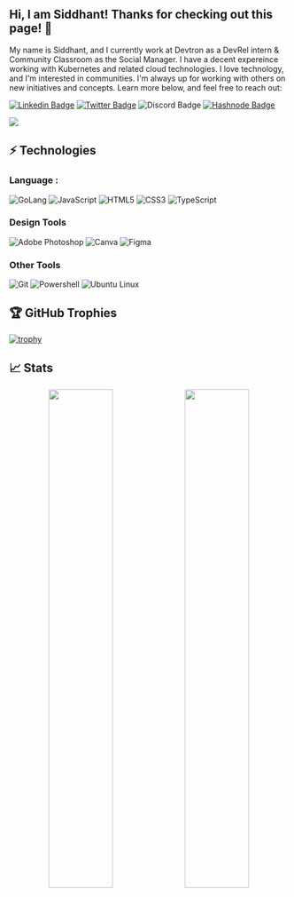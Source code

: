 ## Hi, I am Siddhant! Thanks for checking out this page! 👋

My name is Siddhant, and I currently work at Devtron as a DevRel intern & Community Classroom as the Social Manager. I have a decent expereince working with Kubernetes and related cloud technologies. I love technology, and I'm interested in communities. I'm always up for working with others on new initiatives and concepts. Learn more below, and feel free to reach out:

[![Linkedin Badge](https://img.shields.io/badge/-Siddhant_Khisty-blue?style=flat-square&logo=Linkedin&logoColor=white&link=https://www.linkedin.com/in/siddhant-khisty-16974019b/)](https://www.linkedin.com/in/siddhant-khisty-16974019b/)
[![Twitter Badge](https://img.shields.io/badge/-@i__siddhantk-black?style=flat-square&labelColor=black&logo=Twitter&link=https://twitter.com/i_siddhantk)](https://twitter.com/i_siddhantk)
![Discord Badge](https://img.shields.io/badge/-Norioman6095-gray?style=flat-square&logo=Discord&logoColor=white)
[![Hashnode Badge](https://img.shields.io/badge/-@siddhantkhisty-lightblue?style=flat-square&logo=Hashnode&logoColor=blue)](https://hashnode.com/@siddhantkhisty)


<img src="https://activity-graph.herokuapp.com/graph?username=siddhant-khisty&bg_color=0f2d3d&color=1cadfb&line=1cadfb&point=1cadfb&area=true&hide_border=true">

## ⚡ Technologies

### Language :
![GoLang](https://img.shields.io/badge/-Go-blue?style=flat-square&logo=go)
![JavaScript](https://img.shields.io/badge/-JavaScript-black?style=flat-square&logo=javascript)
![HTML5](https://img.shields.io/badge/-HTML5-E34F26?style=flat-square&logo=html5&logoColor=white)
![CSS3](https://img.shields.io/badge/-CSS3-1572B6?style=flat-square&logo=css3)
![TypeScript](https://img.shields.io/badge/-TypeScript-lightblue?style=flat-square&logo=typescript)


### Design Tools
![Adobe Photoshop](https://img.shields.io/badge/Adobe%20Photoshop-31A8FF?style=for-the-badge&logo=Adobe%20Photoshop&logoColor=black)
![Canva](https://img.shields.io/badge/Canva-%2300C4CC.svg?&style=for-the-badge&logo=Canva&logoColor=white)
![Figma](https://img.shields.io/badge/Figma-F24E1E?style=for-the-badge&logo=figma&logoColor=white)

### Other Tools
![Git](https://img.shields.io/badge/GIT-E44C30?style=for-the-badge&logo=git&logoColor=white)
![Powershell](https://img.shields.io/badge/powershell-5391FE?style=for-the-badge&logo=powershell&logoColor=white)
![Ubuntu Linux](https://img.shields.io/badge/Ubuntu-orange?style=for-the-badge&logo=ubuntu&logoColor=white)

## 🏆 GitHub Trophies

[![trophy](https://github-profile-trophy.vercel.app/?username=siddhant-khisty&theme=onedark)](https://github.com/ryo-ma/github-profile-trophy)

## 📈 Stats
<p align="center">


  <img width="48%" src="https://github-readme-stats.vercel.app/api?username=siddhant-khisty&show_icons=true&theme=dracula" />
  <img width="48%" src="https://github-readme-streak-stats.herokuapp.com/?user=siddhant-khisty&theme=dracula" />
 
 </p>
 



